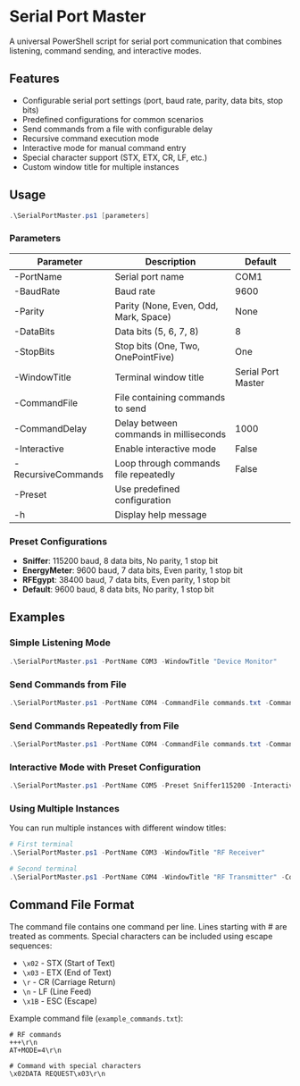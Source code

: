 # Serial Port Master

A universal PowerShell script for serial port communication that combines listening, command sending, and interactive modes.

## Features

- Configurable serial port settings (port, baud rate, parity, data bits, stop bits)
- Predefined configurations for common scenarios
- Send commands from a file with configurable delay
- Recursive command execution mode
- Interactive mode for manual command entry
- Special character support (STX, ETX, CR, LF, etc.)
- Custom window title for multiple instances

## Usage

```powershell
.\SerialPortMaster.ps1 [parameters]
```

### Parameters

| Parameter          | Description                                     | Default        |
|--------------------|-------------------------------------------------|----------------|
| -PortName          | Serial port name                                | COM1           |
| -BaudRate          | Baud rate                                       | 9600           |
| -Parity            | Parity (None, Even, Odd, Mark, Space)           | None           |
| -DataBits          | Data bits (5, 6, 7, 8)                          | 8              |
| -StopBits          | Stop bits (One, Two, OnePointFive)              | One            |
| -WindowTitle       | Terminal window title                           | Serial Port Master |
| -CommandFile       | File containing commands to send                |                |
| -CommandDelay      | Delay between commands in milliseconds          | 1000           |
| -Interactive       | Enable interactive mode                         | False          |
| -RecursiveCommands | Loop through commands file repeatedly           | False          |
| -Preset            | Use predefined configuration                    |                |
| -h                 | Display help message                            |                |

### Preset Configurations

- **Sniffer**: 115200 baud, 8 data bits, No parity, 1 stop bit
- **EnergyMeter**: 9600 baud, 7 data bits, Even parity, 1 stop bit
- **RFEgypt**: 38400 baud, 7 data bits, Even parity, 1 stop bit
- **Default**: 9600 baud, 8 data bits, No parity, 1 stop bit

## Examples

### Simple Listening Mode

```powershell
.\SerialPortMaster.ps1 -PortName COM3 -WindowTitle "Device Monitor"
```

### Send Commands from File

```powershell
.\SerialPortMaster.ps1 -PortName COM4 -CommandFile commands.txt -CommandDelay 2000
```

### Send Commands Repeatedly from File

```powershell
.\SerialPortMaster.ps1 -PortName COM4 -CommandFile commands.txt -CommandDelay 2000 -RecursiveCommands
```

### Interactive Mode with Preset Configuration

```powershell
.\SerialPortMaster.ps1 -PortName COM5 -Preset Sniffer115200 -Interactive
```

### Using Multiple Instances

You can run multiple instances with different window titles:

```powershell
# First terminal
.\SerialPortMaster.ps1 -PortName COM3 -WindowTitle "RF Receiver"

# Second terminal
.\SerialPortMaster.ps1 -PortName COM4 -WindowTitle "RF Transmitter" -CommandFile rf_commands.txt -RecursiveCommands
```

## Command File Format

The command file contains one command per line. Lines starting with # are treated as comments.
Special characters can be included using escape sequences:

- `\x02` - STX (Start of Text)
- `\x03` - ETX (End of Text)
- `\r` - CR (Carriage Return)
- `\n` - LF (Line Feed)
- `\x1B` - ESC (Escape)

Example command file (`example_commands.txt`):
```
# RF commands
+++\r\n
AT+MODE=4\r\n

# Command with special characters
\x02DATA REQUEST\x03\r\n
``` 